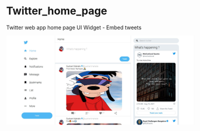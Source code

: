 # Twitter_home_page
Twitter web app home page UI
Widget - Embed tweets

![Twitter UI-Clone](https://github.com/sush1998/Twitter_home_page/blob/main/images/Twitter-UI.JPG)
